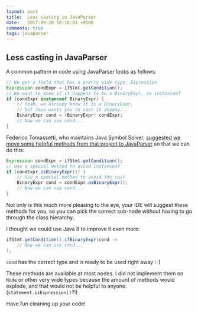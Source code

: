 ```yaml
---
layout: post
title:  Less casting in JavaParser
date:   2017-09-28 16:16:01 +0100
comments: true
tags: javaparser
---
```

## Less casting in JavaParser
A common pattern in code using JavaParser looks as follows:
```java
// We get a field that has a pretty wide type: Expression
Expression condExpr = ifStmt.getCondition();
// We want to know if it happens to be a BinaryExpr, so instanceof
if (condExpr instanceof BinaryExpr) {
    // Yeah, we already know it is a BinaryExpr, 
    // but Java wants you to cast it anyway... 
    BinaryExpr cond = (BinaryExpr) condExpr;
    // Now we can use cond...
}
```

Federico Tomassetti, who maintains Java Symbol Solver,
[suggested we move some helpful methods from that project to JavaParser](https://github.com/javaparser/javaparser/issues/1154)
so that we can do this:

```java
Expression condExpr = ifStmt.getCondition();
// Use a special method to avoid instanceof
if (condExpr.isBinaryExpr()) {
    // Use a special method to avoid the cast
    BinaryExpr cond = condExpr.asBinaryExpr();
    // Now we can use cond...
}
``` 

Not only is this much more pleasing to the eye,
your IDE will suggest these methods for you,
so you can pick the correct sub-node without having to go through the class hierarchy.

I thought we could use Java 8 to improve it even more:

```java
ifStmt.getCondition().ifBinaryExpr(cond ->
    // Now we can use cond...
);
```

`cond` has the correct type and is ready to be used right away :-)

These methods are available at most nodes.
I did not implement them on `Node` or other very wide types because the amount of methods would explode,
and that would not be helpful to anyone. (`statement.isExpression()`?!)

Have fun cleaning up your code!

